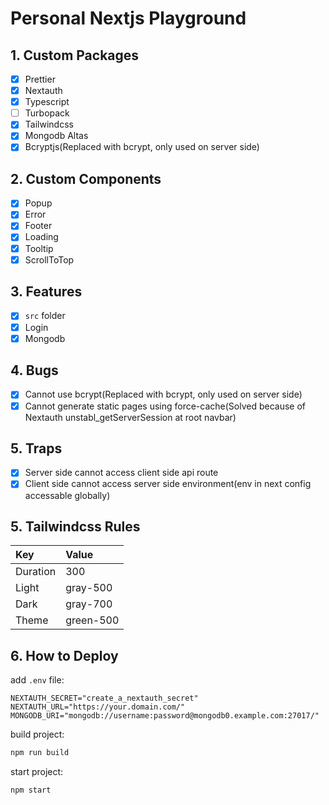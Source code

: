 # Personal Nextjs Playground

## 1. Custom Packages

- [x] Prettier
- [x] Nextauth
- [x] Typescript
- [ ] Turbopack
- [x] Tailwindcss
- [x] Mongodb Altas
- [x] Bcryptjs(Replaced with bcrypt, only used on server side)

## 2. Custom Components

- [x] Popup
- [x] Error
- [x] Footer
- [x] Loading
- [x] Tooltip
- [x] ScrollToTop

## 3. Features

- [x] `src` folder
- [x] Login
- [x] Mongodb

## 4. Bugs

- [x] Cannot use bcrypt(Replaced with bcrypt, only used on server side)
- [x] Cannot generate static pages using force-cache(Solved because of Nextauth unstabl_getServerSession at root navbar)

## 5. Traps

- [x] Server side cannot access client side api route
- [x] Client side cannot access server side environment(env in next config accessable globally)

## 5. Tailwindcss Rules

| Key      | Value     |
| :------- | :-------- |
| Duration | 300       |
| Light    | gray-500  |
| Dark     | gray-700  |
| Theme    | green-500 |

## 6. How to Deploy

add `.env` file:

```env
NEXTAUTH_SECRET="create_a_nextauth_secret"
NEXTAUTH_URL="https://your.domain.com/"
MONGODB_URI="mongodb://username:password@mongodb0.example.com:27017/"
```

build project:

```bash
npm run build
```

start project:

```bash
npm start
```

